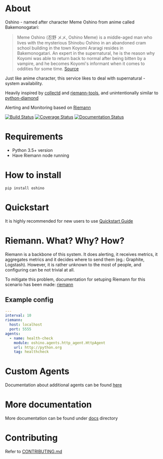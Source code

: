 About
=====
Oshino - named after character Meme Oshino from anime called Bakemonogatari:
> Meme Oshino (忍野 メメ, Oshino Meme) is a middle-aged man who lives with the mysterious Shinobu Oshino in an abandoned cram school building in the town Koyomi Araragi resides in Bakemonogatari. An expert in the supernatural, he is the reason why Koyomi was able to return back to normal after being bitten by a vampire, and he becomes Koyomi's informant when it comes to oddities for some time.
[Source](https://myanimelist.net/character/22552/Meme_Oshino)

Just like anime character, this service likes to deal with supernatural - system availability.

Heavily inspired by [collectd](https://github.com/collectd/collectd) and
[riemann-tools](https://github.com/riemann/riemann-tools), and unintentionally similar to [python-diamond](https://github.com/python-diamond/Diamond)

Alerting and Monitoring based on [Riemann](https://riemann.io)


[![Build Status](https://travis-ci.org/CodersOfTheNight/oshino.svg?branch=master)](https://travis-ci.org/CodersOfTheNight/oshino)
[![Coverage Status](https://coveralls.io/repos/github/CodersOfTheNight/oshino/badge.svg?branch=master)](https://coveralls.io/github/CodersOfTheNight/oshino?branch=master)
[![Documentation Status](https://readthedocs.org/projects/oshino/badge/?version=latest)](http://oshino.readthedocs.io/projects/https://github.com/CodersOfTheNight/oshino-consul/en/latest/?badge=latest)


Requirements
============
- Python 3.5+ version
- Have Riemann node running

How to install
==============
`pip install oshino`

Quickstart
==========
It is highly recommended for new users to use [Quickstart Guide](quickstart.md)


Riemann. What? Why? How?
=========================
Riemann is a backbone of this system. It does alerting, it receives metrics, it aggregates metrics and it decides where to send them (eg.: Graphite, Logstash).
However, it is rather unknown to the most of people, and configuring can be not trivial at all. 

To mitigate this problem, documentation for setuping Riemann for this scenario has been made:
[riemann](docs/riemann.md)

Example config
--------------
```yaml
---
interval: 10
riemann:
  host: localhost
  port: 5555
agents:
  - name: health-check
    module: oshino.agents.http_agent.HttpAgent
    url: http://python.org
    tag: healthcheck
```

Custom Agents
===============
Documentation about additional agents can be found [here](docs/thirdparty.md)

More documentation
==================
More documentation can be found under [docs](docs/index.md) directory

Contributing
============
Refer to [CONTRIBUTING.md](CONTRIBUTING.md)
